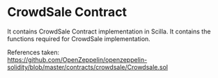 # CrowdSale Contract
It contains CrowdSale Contract implementation in Scilla.
It contains the functions required for CrowdSale implementation.

References taken:<br>
https://github.com/OpenZeppelin/openzeppelin-solidity/blob/master/contracts/crowdsale/Crowdsale.sol